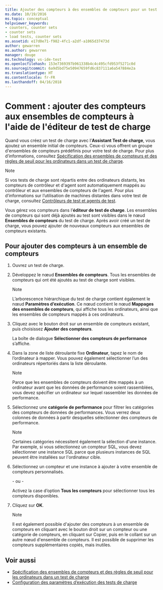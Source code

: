 ```yaml
---
title: Ajouter des compteurs à des ensembles de compteurs pour un test de charge dans Visual Studio | Microsoft Docs
ms.date: 10/19/2016
ms.topic: conceptual
helpviewer_keywords:
- counters, counter sets
- counter sets
- load tests, counter sets
ms.assetid: e17d0e71-f982-4fc1-a2df-a1065d37473d
author: gewarren
ms.author: gewarren
manager: douge
ms.technology: vs-ide-test
ms.openlocfilehash: 153e7369397b961338b4c4c495cfd953f5271c0d
ms.sourcegitcommit: 6a9d5bd75e50947659fd6c837111a6a547884e2a
ms.translationtype: HT
ms.contentlocale: fr-FR
ms.lasthandoff: 04/16/2018
---
```

# <a name="how-to-add-counters-to-counter-sets-using-the-load-test-editor"></a>Comment : ajouter des compteurs aux ensembles de compteurs à l'aide de l'éditeur de test de charge

Quand vous créez un test de charge avec l’**Assistant Test de charge**, vous ajoutez un ensemble initial de compteurs. Ceux-ci vous offrent un groupe d'ensembles de compteurs prédéfinis pour votre test de charge. Pour plus d’informations, consultez [Spécification des ensembles de compteurs et des règles de seuil pour les ordinateurs dans un test de charge](../test/specify-counter-sets-and-threshold-rules-for-load-testing.md).

> [!NOTE]
>  Si vos tests de charge sont répartis entre des ordinateurs distants, les compteurs de contrôleur et d'agent sont automatiquement mappés au contrôleur et aux ensembles de compteurs de l'agent. Pour plus d’informations sur l’utilisation de machines distantes dans votre test de charge, consultez [Contrôleurs de test et agents de test](configure-test-agents-and-controllers-for-load-tests.md).

 Vous gérez vos compteurs dans l’**éditeur de test de charge**. Les ensembles de compteurs qui sont déjà ajoutés au test sont visibles dans le nœud **Ensembles de compteurs** du test de charge. Après avoir créé un test de charge, vous pouvez ajouter de nouveaux compteurs aux ensembles de compteurs existants.

## <a name="to-add-counters-to-a-counter-set"></a>Pour ajouter des compteurs à un ensemble de compteurs

1.  Ouvrez un test de charge.

2.  Développez le nœud **Ensembles de compteurs**. Tous les ensembles de compteurs qui ont été ajoutés au test de charge sont visibles.

    > [!NOTE]
    > L’arborescence hiérarchique du test de charge contient également le nœud **Paramètres d’exécution**. Ce nœud contient le nœud **Mappages des ensembles de compteurs**, qui affiche tous les ordinateurs, ainsi que les ensembles de compteurs mappés à ces ordinateurs.

3.  Cliquez avec le bouton droit sur un ensemble de compteurs existant, puis choisissez **Ajouter des compteurs**.

     La boîte de dialogue **Sélectionner des compteurs de performance** s’affiche.

4.  Dans la zone de liste déroulante fixe **Ordinateur**, tapez le nom de l’ordinateur à mapper. Vous pouvez également sélectionner l’un des ordinateurs répertoriés dans la liste déroulante.

    > [!NOTE]
    > Parce que les ensembles de compteurs doivent être mappés à un ordinateur avant que les données de performance soient rassemblées, vous devez spécifier un ordinateur sur lequel rassembler les données de performance.

5.  Sélectionnez une **catégorie de performance** pour filtrer les catégories des compteurs de données de performances. Vous verrez deux colonnes de données à partir desquelles sélectionner des compteurs de performance.

    > [!NOTE]
    > Certaines catégories nécessitent également la sélection d'une instance. Par exemple, si vous sélectionnez un compteur SQL, vous devez sélectionner une instance SQL parce que plusieurs instances de SQL peuvent être installées sur l'ordinateur cible.

6.  Sélectionnez un compteur et une instance à ajouter à votre ensemble de compteurs personnalisés.

     \- ou -

     Activez la case d’option **Tous les compteurs** pour sélectionner tous les compteurs disponibles.

7.  Cliquez sur **OK**.

    > [!NOTE]
    > Il est également possible d'ajouter des compteurs à un ensemble de compteurs en cliquant avec le bouton droit sur un compteur ou une catégorie de compteurs, en cliquant sur Copier, puis en le collant sur un autre nœud d'ensemble de compteurs. Il est possible de supprimer les compteurs supplémentaires copiés, mais inutiles.

## <a name="see-also"></a>Voir aussi

- [Spécification des ensembles de compteurs et des règles de seuil pour les ordinateurs dans un test de charge](../test/specify-counter-sets-and-threshold-rules-for-load-testing.md)
- [Configuration des paramètres d’exécution des tests de charge](../test/configure-load-test-run-settings.md)